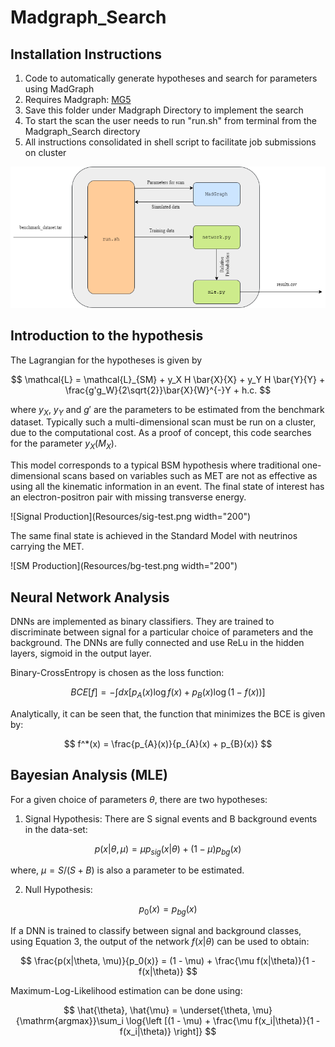 # Madgraph_Search

## Installation Instructions
1. Code to automatically generate hypotheses and search for parameters using MadGraph
2. Requires Madgraph: [MG5](https://launchpad.net/mg5amcnlo)
3. Save this folder under Madgraph Directory to implement the search
4. To start the scan the user needs to run "run.sh" from terminal from the Madgraph_Search directory
5. All instructions consolidated in shell script to facilitate job submissions on cluster


![Workflow](Resources/workflow_cphy.drawio.png)

## Introduction to the hypothesis
The Lagrangian for the hypotheses is given by

$$  \mathcal{L} = \mathcal{L}_{SM} + y_X H \bar{X}{X} + y_Y H \bar{Y}{Y} + \frac{g'g_W}{2\sqrt{2}}\bar{X}{W}^{-}Y + h.c. $$

where $y_X$, $y_Y$ and $g'$ are the parameters to be estimated from the benchmark dataset.  Typically such a multi-dimensional scan must be run on a cluster, due to the computational cost. As a proof of concept, this code searches for the parameter $y_X (M_X)$.

This model corresponds to a typical BSM hypothesis where traditional one-dimensional scans based on variables such as MET are not as effective as using all the kinematic information in an event. The final state of interest has an electron-positron pair with missing transverse energy.

![Signal Production](Resources/sig-test.png width="200")

The same final state is achieved in the Standard Model with neutrinos carrying the MET.

![SM Production](Resources/bg-test.png width="200")

## Neural Network Analysis
DNNs are implemented as binary classifiers. They are trained to discriminate between signal for a particular choice of parameters and the background. The DNNs are fully connected and use ReLu in the hidden layers, sigmoid in the output layer. 

Binary-CrossEntropy is chosen as the loss function:

$$BCE[f] = -\int dx \left[p_{A}(x)\log{f(x)} + p_{B}(x)\log{(1-f(x))}\right]$$

Analytically, it can be seen that, the function that minimizes the BCE is given by:

$$ f^*(x) = \frac{p_{A}(x)}{p_{A}(x) + p_{B}(x)} $$

## Bayesian Analysis (MLE)

For a given choice of parameters $\theta$, there are two hypotheses:

1. Signal Hypothesis: There are S signal events and B background events in the data-set:

$$ p(x|\theta, \mu) = \mu p_{sig}(x|\theta) + (1 - \mu) p_{bg}(x) $$
 
 where, $\mu = S/(S + B)$ is also a parameter to be estimated.

2. Null Hypothesis:
       
$$  p_0(x) = p_{bg}(x) $$
    
If a DNN is trained to classify between signal and background classes, using Equation 3, the output of the network $f(x|\theta)$ can be used to obtain:

$$ \frac{p(x|\theta, \mu)}{p_0(x)} = (1 - \mu) + \frac{\mu f(x|\theta)}{1 - f(x|\theta)}  $$

Maximum-Log-Likelihood estimation can be done using:

$$ \hat{\theta}, \hat{\mu} = \underset{\theta, \mu}{\mathrm{argmax}}\sum_i \log{\left [(1 - \mu) + \frac{\mu f(x_i|\theta)}{1 - f(x_i|\theta)}  \right]} $$
